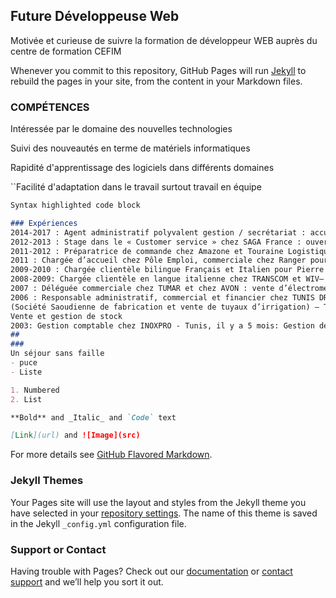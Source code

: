 ## Future Développeuse Web

Motivée et curieuse de suivre la formation de développeur WEB auprès du centre de formation CEFIM

Whenever you commit to this repository, GitHub Pages will run [Jekyll](https://jekyllrb.com/) to rebuild the pages in your site, from the content in your Markdown files.

### COMPÉTENCES

Intéressée par le domaine des nouvelles technologies

Suivi des nouveautés en terme de matériels informatiques

Rapidité d'apprentissage des logiciels dans différents domaines

``Facilité d'adaptation dans le travail surtout travail en équipe

```markdown
Syntax highlighted code block

### Expériences
2014-2017 : Agent administratif polyvalent gestion / secrétariat : accueil des parents et des élèves, prise d’appels, enregistrement des factures sur GFC, saisie des chèques et des espèces sur GTI, classement, archivage, suivi de la cantine, contrôle et modification des informations sur SIECLE et PRONOTE au Collège Léonard de Vinci à Tours. 
2012-2013 : Stage dans le « Customer service » chez SAGA France : ouverture dossier import et export, suivi livraison-dédouanement, négociation des tarifs avec transporteurs.
2011-2012 : Préparatrice de commande chez Amazone et Touraine Logistique
2011 : Chargée d’accueil chez Pôle Emploi, commerciale chez Ranger pour Alice
2009-2010 : Chargée clientèle bilingue Français et Italien pour Pierre et Vacances chez Teleperformance : suivi des réservations, conseil et gestion des litiges, paiement étrangers, modification et corrections de dossiers.
2008-2009: Chargée clientèle en langue italienne chez TRANSCOM et WIV– Tunis, 1 an : Conseillère clientèle, saisie des opérations techniques de télécommunications de la téléphonie fixe italienne TELE2.
2007 : Déléguée commerciale chez TUMAR et chez AVON : vente d’électroménager et de produits cosmétiques
2006 : Responsable administratif, commercial et financier chez TUNIS DRIP 
(Société Saoudienne de fabrication et vente de tuyaux d’irrigation) – Tunis, 3 mois
Vente et gestion de stock
2003: Gestion comptable chez INOXPRO - Tunis, il y a 5 mois: Gestion des opérations comptables, recouvrées, suivies d'opérations bancaires, de la trésorerie et de la caisse.
## 
### 
Un séjour sans faille
- puce
- Liste

1. Numbered
2. List

**Bold** and _Italic_ and `Code` text

[Link](url) and ![Image](src)
```

For more details see [GitHub Flavored Markdown](https://guides.github.com/features/mastering-markdown/).

### Jekyll Themes

Your Pages site will use the layout and styles from the Jekyll theme you have selected in your [repository settings](https://github.com/Myprojets2018/curriculum-Vitae/settings). The name of this theme is saved in the Jekyll `_config.yml` configuration file.

### Support or Contact

Having trouble with Pages? Check out our [documentation](https://help.github.com/categories/github-pages-basics/) or [contact support](https://github.com/contact) and we’ll help you sort it out.
